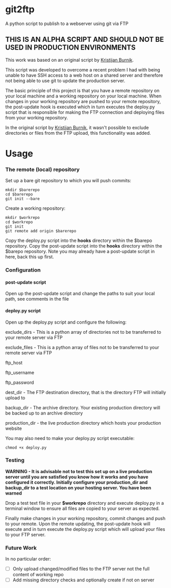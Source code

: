 # git2ftp
A python script to publish to a webserver using git via FTP

## THIS IS AN ALPHA SCRIPT AND SHOULD NOT BE USED IN PRODUCTION ENVIRONMENTS ##

This work was based on an original script by [Kristijan Burnik](https://invision-web.net/web/deploying-to-production-via-ftp-with-git-hooks/).

This script was developed to overcome a recent problem I had with being unable to have SSH access to a web host on a shared server and therefore not being able to use git to update the production server.

The basic principle of this project is that you have a remote repository on your local machine and a working repository on your local machine. When changes in your working repository are pushed to your remote repository, the post-update hook is executed which in turn executes the deploy.py script that is responsible for making the FTP connection and deploying files from your working repository.

In the original script by [Kristijan Burnik](https://invision-web.net/web/deploying-to-production-via-ftp-with-git-hooks/), it wasn't possible to exclude directories or files from the FTP upload, this functionality was added.

# Usage
### The remote (local) repository
Set up a bare git repository to which you will push commits:

```
mkdir $barerepo
cd $barerepo
git init --bare
```
Create a working repository:
```
mkdir $workrepo
cd $workrepo
git init
git remote add origin $barerepo
```
Copy the deploy.py script into the **hooks** directory within the $barepo repository.
Copy the post-update script into the **hooks** directory within the $barepo repository. Note you may already have a post-update script in here, back this up first.

### Configuration
#### post-update script
Open up the post-update script and change the paths to suit your local path, see comments in the file

#### deploy.py script
Open up the deploy.py script and configure the following:

exclude_dirs - This is a python array of directories not to be transferred to your remote server via FTP

exclude_files - This is a python array of files not to be transferred to your remote server via FTP

ftp_host

ftp_username

ftp_password

dest_dir - The FTP destination directory, that is the directory FTP will initially upload to

backup_dir - The archive directory. Your existing production directory will be backed up to an archive directory

production_dir - the live production directory which hosts your production website


You may also need to make your deploy.py script executable:
```
chmod +x deploy.py
```
### Testing
**WARNING - It is advisable not to test this set up on a live production server until you are satisfied you know how it works and you have configured it correctly. 
Initially configure your production_dir and backup_dir to a test location on your hosting server. You have been warned**

Drop a test text file in your **$workrepo** directory and execute deploy.py in a terminal window to ensure all files are copied to your server as expected.

Finally make changes in your working repository, commit changes and push to your remote. Upon the remote updating, the post-update hook will execute and in turn execute the deploy.py script which will upload your files to your FTP server.

### Future Work
In no particular order:
- [ ] Only upload changed/modified files to the FTP server not the full content of working repo
- [ ] Add missing directory checks and optionally create if not on server
